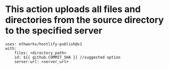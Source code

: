 # This action uploads all files and directories from the source directory to the specified server
    uses: ethworks/hostlify-publish@v1
    with:
        files: <directory_path>
        id: ${{ github.COMMIT_SHA }} //suggested option
        server-url: <server_url>
